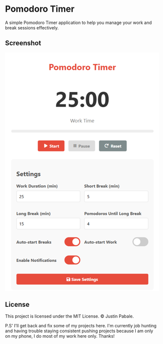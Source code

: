 # Pomodoro Timer

A simple Pomodoro Timer application to help you manage your work and break sessions effectively.

## Screenshot

![Pomodoro Timer Screenshot](asset/screenshot.png)

## License



This project is licensed under the MIT License. © Justin Pabale.


P.S' I'll get back and fix some of my projects here. I'm currently job hunting and having trouble staying consistent pushing projects because I am only on my phone, I do most of my work here only. Thanks!